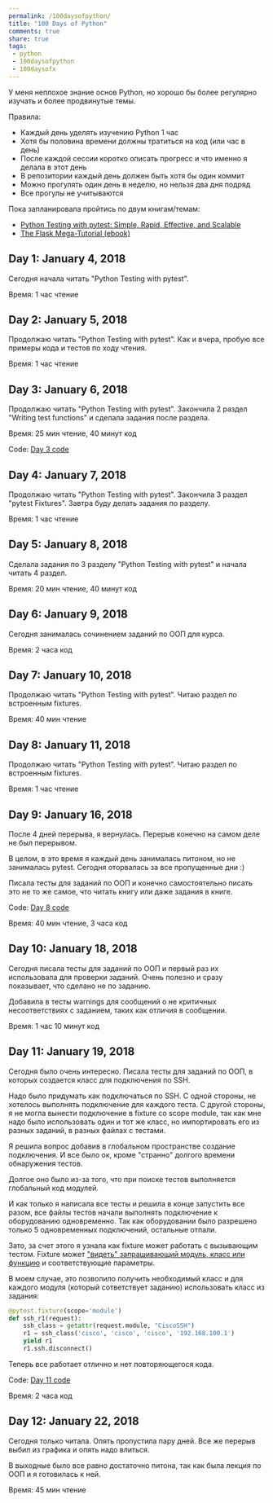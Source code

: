 ```yaml
---
permalink: /100daysofpython/
title: "100 Days of Python"
comments: true
share: true
tags:
 - python
 - 100daysofpython
 - 100daysofx
---
```


У меня неплохое знание основ Python, но хорошо бы более регулярно изучать и более продвинутые темы.

Правила:

* Каждый день уделять изучению Python 1 час
* Хотя бы половина времени должны тратиться на код (или час в день)
* После каждой сессии коротко описать прогресс и что именно я делала в этот день
* В репозитории каждый день должен быть хотя бы один коммит
* Можно прогулять один день в неделю, но нельзя два дня подряд
* Все прогулы не учитываются


Пока запланировала пройтись по двум книгам/темам:

* [Python Testing with pytest: Simple, Rapid, Effective, and Scalable](https://www.amazon.com/gp/product/B0773VRHWT/)
* [The Flask Mega-Tutorial (ebook)](https://learn.miguelgrinberg.com/)


## Day 1: January 4, 2018

Сегодня начала читать "Python Testing with pytest".

Время: 1 час чтение

## Day 2: January 5, 2018

Продолжаю читать "Python Testing with pytest".
Как и вчера, пробую все примеры кода и тестов по ходу чтения.

Время: 1 час чтение

## Day 3: January 6, 2018

Продолжаю читать "Python Testing with pytest".
Закончила 2 раздел "Writing test functions" и сделала задания после раздела.

Время: 25 мин чтение, 40 минут код

Code: [Day 3 code](https://github.com/natenka/100-days-of-Python/commit/4be114a285224d62415d0b94c0e277113ada17ee)

## Day 4: January 7, 2018

Продолжаю читать "Python Testing with pytest".
Закончила 3 раздел "pytest Fixtures". Завтра буду делать задания по разделу.

Время: 1 час чтение


## Day 5: January 8, 2018

Сделала задания по 3 разделу "Python Testing with pytest" и начала читать 4 раздел.

Время: 20 мин чтение, 40 минут код


## Day 6: January 9, 2018

Сегодня занималась сочинением заданий по ООП для курса.

Время: 2 часа код


## Day 7: January 10, 2018

Продолжаю читать "Python Testing with pytest".
Читаю раздел по встроенным fixtures.

Время: 40 мин чтение

## Day 8: January 11, 2018

Продолжаю читать "Python Testing with pytest".
Читаю раздел по встроенным fixtures.

Время: 1 час чтение


## Day 9: January 16, 2018

После 4 дней перерыва, я вернулась.
Перерыв конечно на самом деле не был перерывом.

В целом, в это время я каждый день занималась питоном, но не занималась pytest.
Сегодня оторвалась за все пропущенные дни :)

Писала тесты для заданий по ООП и конечно самостоятельно писать это не то же самое, что читать книгу или даже задания в книге.

Code: [Day 8 code](https://github.com/natenka/100-days-of-Python/commit/4108ea6774abcfac585aebba1f34f3becd2d0d17)

Время: 40 мин чтение, 3 часа код
    
## Day 10: January 18, 2018

Сегодня писала  тесты для заданий по ООП и первый раз их использовала для проверки заданий.
Очень полезно и сразу показывает, что сделано не по заданию.

Добавила в тесты warnings для сообщений о не критичных несоответствиях с заданием, таких как отличия в сообщении.

Время: 1 час 10 минут код


## Day 11: January 19, 2018

Сегодня было очень интересно.
Писала тесты для заданий по ООП, в которых создается класс для подключения по SSH.

Надо было придумать как подключаться по SSH.
С одной стороны, не хотелось выполнять подключение для каждого теста.
С другой стороны, я не могла вынести подключение в fixture со scope module, так как мне надо было использовать один и тот же класс, но импортировать его из разных заданий, в разных файлах с тестами.

Я решила вопрос добавив в глобальном пространстве создание подключения.
И все было ок, кроме "странно" долгого времени обнаружения тестов.

Долгое оно было из-за того, что при поиске тестов выполняется глобальный код модулей.


И как только я написала все тесты и решила в конце запустить все разом, все файлы тестов начали выполнять подключение к оборудованию одновременно.
Так как оборудовании было разрешено только 5 одновременных подключений, остальные отпали.

Зато, за счет этого я узнала как fixture может работать с вызывающим тестом.
Fixture может ["видеть" запрашивающий модуль, класс или функцию](https://docs.pytest.org/en/latest/fixture.html#fixtures-can-introspect-the-requesting-test-context) и соответствующие параметры.

В моем случае, это позволило получить необходимый класс и для каждого модуля (который сответствует заданию) использовать класс из  задания:
```python
@pytest.fixture(scope='module')
def ssh_r1(request):
    ssh_class = getattr(request.module, "CiscoSSH")
    r1 = ssh_class('cisco', 'cisco', 'cisco', '192.168.100.1')
    yield r1
    r1.ssh.disconnect()
```

Теперь все работает отлично и нет повторяющегося кода.

Code: [Day 11 code](https://github.com/natenka/100-days-of-Python/commit/b175dd890d439e8bd4fd039657dc04aa54a8b958)

Время: 2 часа код

## Day 12: January 22, 2018

Сегодня только читала.
Опять пропустила пару дней. Все же перерыв выбил из графика и опять надо влиться.

В выходные было все равно достаточно питона, так как была лекция по ООП и я готовилась к ней.

Время: 45 мин чтение

